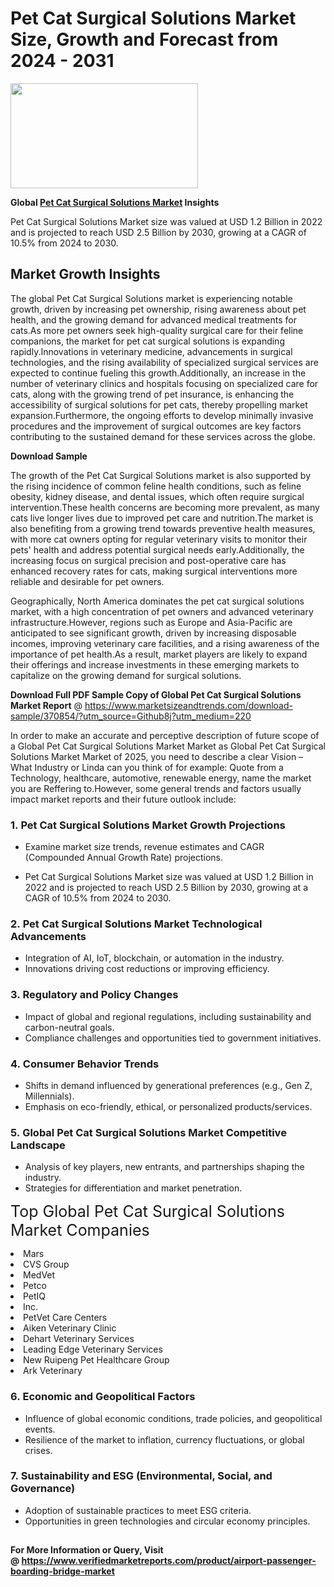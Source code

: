 <H1>Pet Cat Surgical Solutions Market Size, Growth and Forecast from 2024 - 2031</H1><img class="aligncenter size-medium wp-image-584254" src="https://thirdeyenews.in/wp-content/uploads/2024/09/Global-Market-Research-300x168.jpeg" alt="" width="300" height="168" /><p><strong>Global&nbsp;<a href="https://www.marketsizeandtrends.com/download-sample/370854/?utm_source=Github8j?utm_medium=220">Pet Cat Surgical Solutions Market</a> Insights</strong></p><p>Pet Cat Surgical Solutions Market size was valued at USD 1.2 Billion in 2022 and is projected to reach USD 2.5 Billion by 2030, growing at a CAGR of 10.5% from 2024 to 2030.</p><p><h2>Market Growth Insights</h2> <p>The global Pet Cat Surgical Solutions market is experiencing notable growth, driven by increasing pet ownership, rising awareness about pet health, and the growing demand for advanced medical treatments for cats.As more pet owners seek high-quality surgical care for their feline companions, the market for pet cat surgical solutions is expanding rapidly.Innovations in veterinary medicine, advancements in surgical technologies, and the rising availability of specialized surgical services are expected to continue fueling this growth.Additionally, an increase in the number of veterinary clinics and hospitals focusing on specialized care for cats, along with the growing trend of pet insurance, is enhancing the accessibility of surgical solutions for pet cats, thereby propelling market expansion.Furthermore, the ongoing efforts to develop minimally invasive procedures and the improvement of surgical outcomes are key factors contributing to the sustained demand for these services across the globe.</p> <p><strong>Download Sample</strong></p> <p>The growth of the Pet Cat Surgical Solutions market is also supported by the rising incidence of common feline health conditions, such as feline obesity, kidney disease, and dental issues, which often require surgical intervention.These health concerns are becoming more prevalent, as many cats live longer lives due to improved pet care and nutrition.The market is also benefiting from a growing trend towards preventive health measures, with more cat owners opting for regular veterinary visits to monitor their pets' health and address potential surgical needs early.Additionally, the increasing focus on surgical precision and post-operative care has enhanced recovery rates for cats, making surgical interventions more reliable and desirable for pet owners.</p> <p>Geographically, North America dominates the pet cat surgical solutions market, with a high concentration of pet owners and advanced veterinary infrastructure.However, regions such as Europe and Asia-Pacific are anticipated to see significant growth, driven by increasing disposable incomes, improving veterinary care facilities, and a rising awareness of the importance of pet health.As a result, market players are likely to expand their offerings and increase investments in these emerging markets to capitalize on the growing demand for surgical solutions.</p> <p><span class=""><strong>Download Full PDF Sample Copy of Global Pet Cat Surgical Solutions Market Report</strong> @ <a href="https://www.marketsizeandtrends.com/download-sample/370854/?utm_source=Github8j?utm_medium=220" target="_blank">https://www.marketsizeandtrends.com/download-sample/370854/?utm_source=Github8j?utm_medium=220</a></span></p><p>In order to make an accurate and perceptive description of future scope of a Global&nbsp;Pet Cat Surgical Solutions Market Market as Global&nbsp;Pet Cat Surgical Solutions Market Market of 2025, you need to describe a clear Vision &ndash; What Industry or Linda can you think of for example: Quote from a Technology, healthcare, automotive, renewable energy, name the market you are Reffering to.However, some general trends and factors usually impact market reports and their future outlook include:</p><h3>1.&nbsp;<strong>Pet Cat Surgical Solutions Market Growth Projections</strong></h3><ul><li>Examine market size trends, revenue estimates and CAGR (Compounded Annual Growth Rate) projections.</li><li><p>Pet Cat Surgical Solutions Market size was valued at USD 1.2 Billion in 2022 and is projected to reach USD 2.5 Billion by 2030, growing at a CAGR of 10.5% from 2024 to 2030.</p></li></ul><h3>2.&nbsp;<strong>Pet Cat Surgical Solutions Market Technological Advancements</strong></h3><ul><li>Integration of AI, IoT, blockchain, or automation in the industry.</li><li>Innovations driving cost reductions or improving efficiency.</li></ul><h3>3.&nbsp;<strong>Regulatory and Policy Changes</strong></h3><ul><li>Impact of global and regional regulations, including sustainability and carbon-neutral goals.</li><li>Compliance challenges and opportunities tied to government initiatives.</li></ul><h3>4.&nbsp;<strong>Consumer Behavior Trends</strong></h3><ul><li>Shifts in demand influenced by generational preferences (e.g., Gen Z, Millennials).</li><li>Emphasis on eco-friendly, ethical, or personalized products/services.</li></ul><h3>5.&nbsp;<strong>Global Pet Cat Surgical Solutions Market Competitive Landscape</strong></h3><ul><li>Analysis of key players, new entrants, and partnerships shaping the industry.</li><li>Strategies for differentiation and market penetration.</li></ul><p data-pm-slice="1 1 []"><span style="color: inherit; font-family: inherit; font-size: 25px;">Top Global Pet Cat Surgical Solutions Market Companies</span></p><div class="" data-test-id=""><p><li>Mars</li><li> CVS Group</li><li> MedVet</li><li> Petco</li><li> PetIQ</li><li> Inc.</li><li> PetVet Care Centers</li><li> Aiken Veterinary Clinic</li><li> Dehart Veterinary Services</li><li> Leading Edge Veterinary Services</li><li> New Ruipeng Pet Healthcare Group</li><li> Ark Veterinary</li></p></div><h3>6.&nbsp;<strong>Economic and Geopolitical Factors</strong></h3><ul><li>Influence of global economic conditions, trade policies, and geopolitical events.</li><li>Resilience of the market to inflation, currency fluctuations, or global crises.</li></ul><h3>7.&nbsp;<strong>Sustainability and ESG (Environmental, Social, and Governance)</strong></h3><ul><li>Adoption of sustainable practices to meet ESG criteria.</li><li>Opportunities in green technologies and circular economy principles.</li></ul><h2><strong style="font-size: 14px;">For More Information or Query, Visit @&nbsp;</strong><a style="background-color: #ffffff; font-size: 14px;" href="https://www.marketsizeandtrends.com/report/pet-cat-surgical-solutions-market/" target="_blank">https://www.verifiedmarketreports.com/product/airport-passenger-boarding-bridge-market</a></h2>